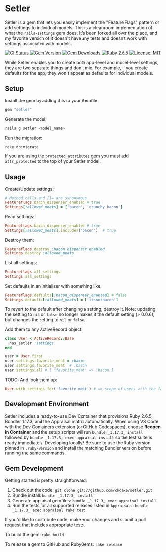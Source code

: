 # Setler

Setler is a gem that lets you easily implement the "Feature Flags" pattern or add settings to individual models. This is a cleanroom implementation of what the `rails-settings` gem does. It's been forked all over the place, and my favorite version of it doesn't have any tests and doesn't work with settings associated with models.

[![CI Status](https://github.com/ckdake/setler/actions/workflows/ci.yml/badge.svg?branch=main)](https://github.com/ckdake/setler/actions/workflows/ci.yml)
[![Gem Version](https://img.shields.io/gem/v/setler.svg)](https://rubygems.org/gems/setler)
[![Gem Downloads](https://img.shields.io/gem/dt/setler.svg)](https://rubygems.org/gems/setler)
[![Ruby 2.6.5](https://img.shields.io/badge/ruby-2.6.5-CC342D?logo=ruby&logoColor=white)](https://www.ruby-lang.org/en/downloads/)
[![License: MIT](https://img.shields.io/badge/license-MIT-yellow.svg)](https://opensource.org/licenses/MIT)

While Setler enables you to create both app-level and model-level settings, they are two separate things and don't mix. For example, if you create defaults for the app, they won't appear as defaults for individual models.

## Setup

Install the gem by adding this to your Gemfile:

```ruby
gem "setler"
```

Generate the model:

```bash
rails g setler <model_name>
```

Run the migration:

```bash
rake db:migrate
```

If you are using the `protected_attributes` gem you must add `attr_protected` to the top of your Setler model.

## Usage

Create/Update settings:

```ruby
# Method calls and []= are synonymous
Featureflags.bacon_dispenser_enabled = true
Settings[:allowed_meats] = ['bacon', 'crunchy bacon']
```

Read settings:

```ruby
Featureflags.bacon_dispenser_enabled # true
Settings[:allowed_meats].include?('bacon')  # true
```

Destroy them:

```ruby
Featureflags.destroy :bacon_dispenser_enabled
Settings.destroy :allowed_meats
```

List all settings:

```ruby
Featureflags.all_settings
Settings.all_settings
```

Set defaults in an initializer with something like:

```ruby
Featureflags.defaults[:bacon_dispenser_enabled] = false
Settings.defaults[:allowed_meats] = ['itsnotbacon']
```

To revert to the default after changing a setting, destroy it. Note: updating the setting to `nil` or `false` no longer makes it the default setting (> 0.0.6), but changes the setting to `nil` or `false`.

Add them to any ActiveRecord object:

```ruby
class User < ActiveRecord::Base
  has_setler :settings
end

user = User.first
user.settings.favorite_meat = :bacon
user.settings.favorite_meat  # :bacon
user.settings.all # { "favorite_meat" => :bacon }
```

TODO: And look them up:

```ruby
User.with_settings_for('favorite_meat') # => scope of users with the favorite_meat setting
```

## Development Environment

Setler includes a ready-to-use Dev Container that provisions Ruby 2.6.5, Bundler 1.17.3, and the Appraisal matrix automatically. When using VS Code with the Dev Containers extension (or GitHub Codespaces), choose **Reopen in Container** and the setup scripts will run `bundle _1.17.3_ install` followed by `bundle _1.17.3_ exec appraisal install` so the test suite is ready immediately. Developing locally? Be sure to use the Ruby version pinned in `.ruby-version` and install the matching Bundler version before running the same commands.

## Gem Development

Getting started is pretty straightforward:

1. Check out the code: `git clone git://github.com/ckdake/setler.git`
2. Bundle install: `bundle _1.17.3_ install`
3. Generate appraisal gemfiles: `bundle _1.17.3_ exec appraisal install`
4. Run the tests for all supported releases listed in `Appraisals`: `bundle _1.17.3_ exec appraisal rake test`

If you'd like to contribute code, make your changes and submit a pull request that includes appropriate tests.

To build the gem: `rake build`

To release a gem to GitHub and RubyGems: `rake release`
